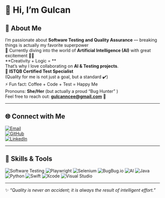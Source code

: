 # 👋 Hi, I’m Gulcan  

## 🌟 About Me  
I’m passionate about **Software Testing and Quality Assurance** — breaking things is actually my favorite superpower   
🌱 Currently diving into the world of **Artificial Intelligence (AI)** with great excitement 🤖✨  
 **Creativity + Logic = **  
That’s why I love collaborating on **AI & Testing projects**.  
📜 **ISTQB Certified Test Specialist**  
(Quality for me is not just a goal, but a standard ✔️)  
⚡ Fun fact: Coffee + Code + Test  = Happy Me   
Pronouns: **She/Her**  (but actually a proud “Bug Hunter” )  
Feel free to reach out: **gulcanncee@gmail.com** 📩  

---

## 🌐 Connect with Me  
[![Email](https://img.shields.io/badge/Email-D14836?style=for-the-badge&logo=gmail&logoColor=white)](mailto:gulcanncee@gmail.com)  
[![GitHub](https://img.shields.io/badge/GitHub-100000?style=for-the-badge&logo=github&logoColor=white)](https://github.com/gulcannce)  
[![LinkedIn](https://img.shields.io/badge/LinkedIn-0A66C2?style=for-the-badge&logo=linkedin&logoColor=white)](https://www.linkedin.com/in/username/)  

---

## 🚀 Skills & Tools  

![Software Testing](https://img.shields.io/badge/Software_Testing-FF6F00?style=for-the-badge&logo=testing-library&logoColor=white) ![Playwright](https://img.shields.io/badge/Playwright-2EAD33?style=for-the-badge&logo=playwright&logoColor=white) ![Selenium](https://img.shields.io/badge/Selenium-43B02A?style=for-the-badge&logo=selenium&logoColor=white) ![BugBug.io](https://img.shields.io/badge/BugBug.io-FF4081?style=for-the-badge&logo=bugsnag&logoColor=white) ![AI](https://img.shields.io/badge/Artificial_Intelligence-1C1C1C?style=for-the-badge&logo=openai&logoColor=white) ![Java](https://img.shields.io/badge/Java-007396?style=for-the-badge&logo=openjdk&logoColor=white) ![Python](https://img.shields.io/badge/Python-3776AB?style=for-the-badge&logo=python&logoColor=white) ![Swift](https://img.shields.io/badge/Swift-FA7343?style=for-the-badge&logo=swift&logoColor=white) ![Xcode](https://img.shields.io/badge/Xcode-147EFB?style=for-the-badge&logo=xcode&logoColor=white) ![Visual Studio](https://img.shields.io/badge/Visual_Studio-5C2D91?style=for-the-badge&logo=visualstudio&logoColor=white) 

---

✨ _“Quality is never an accident; it is always the result of intelligent effort.”_  

<!---
gulcannce/gulcannce is a ✨ special ✨ repository because its `README.md` (this file) appears on your GitHub profile.
You can click the Preview link to take a look at your changes.
--->
